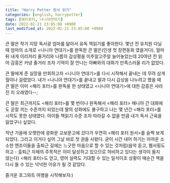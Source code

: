 ```yaml
---
title: "Harry Potter 원서 읽기"
categories: [english, harrypotter]
tags: [해리포터, 나니아연대기]
date: 2022-02-21 23:05:00 +0900
last_modified_at: 2022-02-21 23:05:00 +0900
---
```

큰 딸은 작가 지망 독서광 엄마를 닮아서 유독 책읽기를 좋아한다.
몇년 전 유치원 다닐 때 엄마의 소개로 <나니아 연대기>를 완독한 큰 딸은(인생 첫 장편동화 였을거다), 얼마 뒤 내게 이리저리 줄거리와 나름의 감상평을 미주알고주알 늘어놓았는데
20여년 전 읽어 감흥은 커녕 줄거리 조차 기억이 잘 안나는 아빠와의 대화가 만족스러울 리가 없었다.

큰 딸에게 준 실망을 만회하고자 <나니아 연대기>를 다시 시작해서 끝내는 데 무려 삼개월이나 걸렸었다.
내가 <나니아 연대기>를 끝내고 딸과 다시 감상을 나누려고 했을 때 큰 딸은 이미 <해리 포터>를 완독을 한 상태였고 <나니아 연대기>에 대한 감흥은 사라진 지 오래였다--;

큰 딸은 최근까지도 <해리 포터>를 몇 번이나 완독해서 <해리 포터> 매니아 간 대화에도 곧잘 끼는 수준까지 되었는데
딸의 성화에도 불구하고 나는 몇 년간 <해리 포터>를 시작도 못한 상태였다.
아이들 책읽기 수준 조차 따라갈 수 없을 만큼 내가 독서 근육을 잃었구나 싶었다.

작년 가을에 오랫만에 광화문 교보문고에 갔다가 우연히 <해리 포터 원서>를 슬쩍 보게 되었다.
그리고 이거다 싶어 그날 바로 첫 권을 사왔다.
굳이 시간 내어 하기는 아까운 소소한 엔조이들을 출퇴근 길에는 느긋한 마음으로 할 수 있는 것처럼(음악 듣고, 웹서핑도 하고 - 출퇴근 자체의 주목적은 이미 달성하고 있으므로 허비하고 있다는 생각이 들지 않는다)
<해리 포터>도 얻고, 영어 실력도 기대할 수 있는 일석이조 상황이 매순간 책을 다시 들 수 있는 넉넉한 이유가 될 것 같았다.

즐거운 호그와트 여행을 시작해보자:)